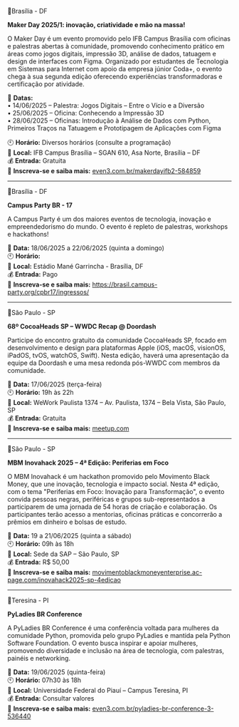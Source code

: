 📍Brasília - DF

**Maker Day 2025/1: inovação, criatividade e mão na massa!**

O Maker Day é um evento promovido pelo IFB Campus Brasília com oficinas e palestras abertas à comunidade, promovendo conhecimento prático em áreas como jogos digitais, impressão 3D, análise de dados, tatuagem e design de interfaces com Figma. Organizado por estudantes de Tecnologia em Sistemas para Internet com apoio da empresa júnior Coda+, o evento chega à sua segunda edição oferecendo experiências transformadoras e certificação por atividade.

📅 **Datas:**  
• 14/06/2025 – Palestra: Jogos Digitais – Entre o Vício e a Diversão  
• 25/06/2025 – Oficina: Conhecendo a Impressão 3D  
• 28/06/2025 – Oficinas: Introdução à Análise de Dados com Python, Primeiros Traços na Tatuagem e Prototipagem de Aplicações com Figma  

🕙 **Horário:** Diversos horários (consulte a programação)  
📍 **Local:** IFB Campus Brasília – SGAN 610, Asa Norte, Brasília – DF  
💰 **Entrada:** Gratuita  
🔗 **Inscreva-se e saiba mais:** [even3.com.br/makerdayifb2-584859](https://www.even3.com.br/makerdayifb2-584859/)

---

📍Brasília - DF

**Campus Party BR - 17**

A Campus Party é um dos maiores eventos de tecnologia, inovação e empreendedorismo do mundo. O evento é repleto de palestras, workshops e hackathons!

📅 **Data:** 18/06/2025 a 22/06/2025 (quinta a domingo)  
🕙 **Horário:**  
📍 **Local:** Estádio Mané Garrincha - Brasília, DF  
💰 **Entrada:** Pago  
🔗 **Inscreva-se e saiba mais:** https://brasil.campus-party.org/cpbr17/ingressos/

---

📍São Paulo - SP

**68º CocoaHeads SP – WWDC Recap @ Doordash**

Participe do encontro gratuito da comunidade CocoaHeads SP, focado em desenvolvimento e design para plataformas Apple (iOS, macOS, visionOS, iPadOS, tvOS, watchOS, Swift). Nesta edição, haverá uma apresentação da equipe da Doordash e uma mesa redonda pós-WWDC com membros da comunidade.

📅 **Data:** 17/06/2025 (terça-feira)  
🕙 **Horário:** 19h às 22h  
📍 **Local:** WeWork Paulista 1374 – Av. Paulista, 1374 – Bela Vista, São Paulo, SP  
💰 **Entrada:** Gratuita  
🔗 **Inscreva-se e saiba mais:** [meetup.com](https://www.meetup.com/cocoaheadssp/events/307551844/?utm_medium=referral&utm_campaign=share-btn_savedevents_share_modal&utm_source=link)

---

📍São Paulo - SP

**MBM Inovahack 2025 – 4ª Edição: Periferias em Foco**

O MBM Inovahack é um hackathon promovido pelo Movimento Black Money, que une inovação, tecnologia e impacto social. Nesta 4ª edição, com o tema "Periferias em Foco: Inovação para Transformação", o evento convida pessoas negras, periféricas e grupos sub-representados a participarem de uma jornada de 54 horas de criação e colaboração. Os participantes terão acesso a mentorias, oficinas práticas e concorrerão a prêmios em dinheiro e bolsas de estudo.

📅 **Data:** 19 a 21/06/2025 (quinta a sábado)  
🕙 **Horário:** 09h às 18h  
📍 **Local:** Sede da SAP – São Paulo, SP  
💰 **Entrada:** R$ 50,00  
🔗 **Inscreva-se e saiba mais:** [movimentoblackmoneyenterprise.ac-page.com/inovahack2025-sp-4edicao](https://movimentoblackmoneyenterprise.ac-page.com/inovahack2025-sp-4edicao)

---

📍Teresina - PI

**PyLadies BR Conference**

A PyLadies BR Conference é uma conferência voltada para mulheres da comunidade Python, promovida pelo grupo PyLadies e mantida pela Python Software Foundation. O evento busca inspirar e apoiar mulheres, promovendo diversidade e inclusão na área de tecnologia, com palestras, painéis e networking.

📅 **Data:** 19/06/2025 (quinta-feira)  
🕙 **Horário:** 07h30 às 18h  
📍 **Local:** Universidade Federal do Piauí – Campus Teresina, PI  
💰 **Entrada:** Consultar valores  
🔗 **Inscreva-se e saiba mais:** [even3.com.br/pyladies-br-conference-3-536440](https://www.even3.com.br/pyladies-br-conference-3-536440/)
